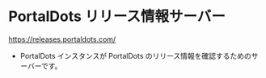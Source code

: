 # PortalDots リリース情報サーバー
https://releases.portaldots.com/

- PortalDots インスタンスが PortalDots のリリース情報を確認するためのサーバーです。
